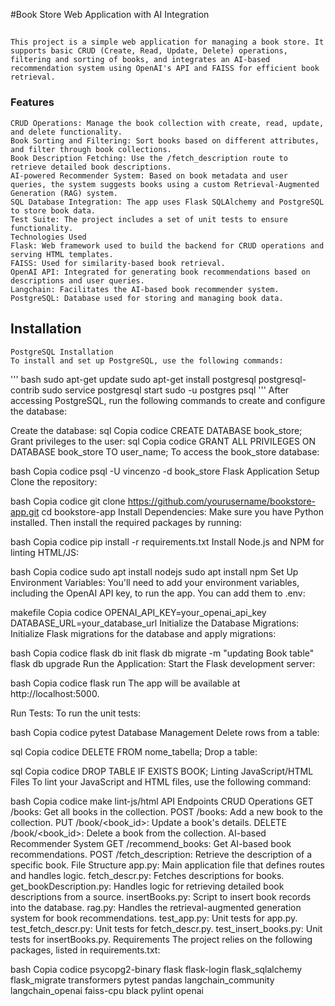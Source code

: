 #Book Store Web Application with AI Integration

##
    This project is a simple web application for managing a book store. It supports basic CRUD (Create, Read, Update, Delete) operations, filtering and sorting of books, and integrates an AI-based recommendation system using OpenAI's API and FAISS for efficient book retrieval.

### Features
    CRUD Operations: Manage the book collection with create, read, update, and delete functionality.
    Book Sorting and Filtering: Sort books based on different attributes, and filter through book collections.
    Book Description Fetching: Use the /fetch_description route to retrieve detailed book descriptions.
    AI-powered Recommender System: Based on book metadata and user queries, the system suggests books using a custom Retrieval-Augmented Generation (RAG) system.
    SQL Database Integration: The app uses Flask SQLAlchemy and PostgreSQL to store book data.
    Test Suite: The project includes a set of unit tests to ensure functionality.
    Technologies Used
    Flask: Web framework used to build the backend for CRUD operations and serving HTML templates.
    FAISS: Used for similarity-based book retrieval.
    OpenAI API: Integrated for generating book recommendations based on descriptions and user queries.
    Langchain: Facilitates the AI-based book recommender system.
    PostgreSQL: Database used for storing and managing book data.

##  Installation
    PostgreSQL Installation
    To install and set up PostgreSQL, use the following commands:

''' bash
    sudo apt-get update
    sudo apt-get install postgresql postgresql-contrib
    sudo service postgresql start
    sudo -u postgres psql
'''
    After accessing PostgreSQL, run the following commands to create and configure the database:

Create the database:
sql
Copia codice
CREATE DATABASE book_store;
Grant privileges to the user:
sql
Copia codice
GRANT ALL PRIVILEGES ON DATABASE book_store TO user_name;
To access the book_store database:

bash
Copia codice
psql -U vincenzo -d book_store
Flask Application Setup
Clone the repository:

bash
Copia codice
git clone https://github.com/yourusername/bookstore-app.git
cd bookstore-app
Install Dependencies: Make sure you have Python installed. Then install the required packages by running:

bash
Copia codice
pip install -r requirements.txt
Install Node.js and NPM for linting HTML/JS:

bash
Copia codice
sudo apt install nodejs
sudo apt install npm
Set Up Environment Variables: You'll need to add your environment variables, including the OpenAI API key, to run the app. You can add them to .env:

makefile
Copia codice
OPENAI_API_KEY=your_openai_api_key
DATABASE_URL=your_database_url
Initialize the Database Migrations: Initialize Flask migrations for the database and apply migrations:

bash
Copia codice
flask db init
flask db migrate -m "updating Book table"
flask db upgrade
Run the Application: Start the Flask development server:

bash
Copia codice
flask run
The app will be available at http://localhost:5000.

Run Tests: To run the unit tests:

bash
Copia codice
pytest
Database Management
Delete rows from a table:

sql
Copia codice
DELETE FROM nome_tabella;
Drop a table:

sql
Copia codice
DROP TABLE IF EXISTS BOOK;
Linting JavaScript/HTML Files
To lint your JavaScript and HTML files, use the following command:

bash
Copia codice
make lint-js/html
API Endpoints
CRUD Operations
GET /books: Get all books in the collection.
POST /books: Add a new book to the collection.
PUT /book/<book_id>: Update a book's details.
DELETE /book/<book_id>: Delete a book from the collection.
AI-based Recommender System
GET /recommend_books: Get AI-based book recommendations.
POST /fetch_description: Retrieve the description of a specific book.
File Structure
app.py: Main application file that defines routes and handles logic.
fetch_descr.py: Fetches descriptions for books.
get_bookDescription.py: Handles logic for retrieving detailed book descriptions from a source.
insertBooks.py: Script to insert book records into the database.
rag.py: Handles the retrieval-augmented generation system for book recommendations.
test_app.py: Unit tests for app.py.
test_fetch_descr.py: Unit tests for fetch_descr.py.
test_insert_books.py: Unit tests for insertBooks.py.
Requirements
The project relies on the following packages, listed in requirements.txt:

bash
Copia codice
psycopg2-binary
flask
flask-login
flask_sqlalchemy
flask_migrate
transformers
pytest
pandas
langchain_community
langchain_openai
faiss-cpu
black
pylint
openai
